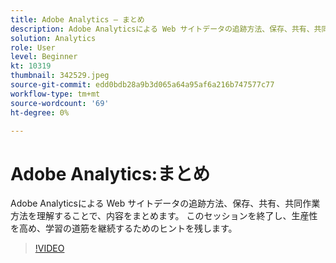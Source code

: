 ```yaml
---
title: Adobe Analytics — まとめ
description: Adobe Analyticsによる Web サイトデータの追跡方法、保存、共有、共同作業方法を理解することで、内容をまとめます。 生産性を高めるためのヒントを含め、このセッションを終了してください。
solution: Analytics
role: User
level: Beginner
kt: 10319
thumbnail: 342529.jpeg
source-git-commit: edd0bdb28a9b3d065a64a95af6a216b747577c77
workflow-type: tm+mt
source-wordcount: '69'
ht-degree: 0%

---
```


# Adobe Analytics:まとめ

Adobe Analyticsによる Web サイトデータの追跡方法、保存、共有、共同作業方法を理解することで、内容をまとめます。 このセッションを終了し、生産性を高め、学習の道筋を継続するためのヒントを残します。

>[!VIDEO](https://video.tv.adobe.com/v/342529/?quality=12&learn=on)
